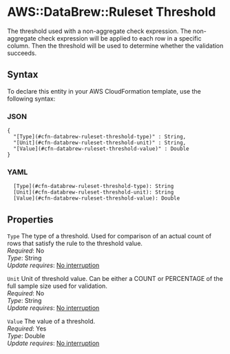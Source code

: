 # AWS::DataBrew::Ruleset Threshold<a name="aws-properties-databrew-ruleset-threshold"></a>

The threshold used with a non\-aggregate check expression\. The non\-aggregate check expression will be applied to each row in a specific column\. Then the threshold will be used to determine whether the validation succeeds\.

## Syntax<a name="aws-properties-databrew-ruleset-threshold-syntax"></a>

To declare this entity in your AWS CloudFormation template, use the following syntax:

### JSON<a name="aws-properties-databrew-ruleset-threshold-syntax.json"></a>

```
{
  "[Type](#cfn-databrew-ruleset-threshold-type)" : String,
  "[Unit](#cfn-databrew-ruleset-threshold-unit)" : String,
  "[Value](#cfn-databrew-ruleset-threshold-value)" : Double
}
```

### YAML<a name="aws-properties-databrew-ruleset-threshold-syntax.yaml"></a>

```
  [Type](#cfn-databrew-ruleset-threshold-type): String
  [Unit](#cfn-databrew-ruleset-threshold-unit): String
  [Value](#cfn-databrew-ruleset-threshold-value): Double
```

## Properties<a name="aws-properties-databrew-ruleset-threshold-properties"></a>

`Type` <a name="cfn-databrew-ruleset-threshold-type"></a>
The type of a threshold\. Used for comparison of an actual count of rows that satisfy the rule to the threshold value\.  
_Required_: No  
_Type_: String  
_Update requires_: [No interruption](https://docs.aws.amazon.com/AWSCloudFormation/latest/UserGuide/using-cfn-updating-stacks-update-behaviors.html#update-no-interrupt)

`Unit` <a name="cfn-databrew-ruleset-threshold-unit"></a>
Unit of threshold value\. Can be either a COUNT or PERCENTAGE of the full sample size used for validation\.  
_Required_: No  
_Type_: String  
_Update requires_: [No interruption](https://docs.aws.amazon.com/AWSCloudFormation/latest/UserGuide/using-cfn-updating-stacks-update-behaviors.html#update-no-interrupt)

`Value` <a name="cfn-databrew-ruleset-threshold-value"></a>
The value of a threshold\.  
_Required_: Yes  
_Type_: Double  
_Update requires_: [No interruption](https://docs.aws.amazon.com/AWSCloudFormation/latest/UserGuide/using-cfn-updating-stacks-update-behaviors.html#update-no-interrupt)
